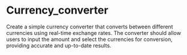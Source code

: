 # Currency_converter
Create a simple currency converter that converts between different currencies using real-time exchange rates. The converter should allow users to input the amount and select the currencies for conversion, providing accurate and up-to-date results.

